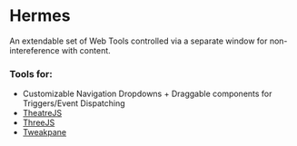 # Hermes

An extendable set of Web Tools controlled via a separate window for non-intereference with content.

### Tools for:

- Customizable Navigation Dropdowns + Draggable components for Triggers/Event Dispatching
- [TheatreJS](https://www.theatrejs.com/)
- [ThreeJS](https://threejs.org/)
- [Tweakpane](https://tweakpane.github.io/docs/)
